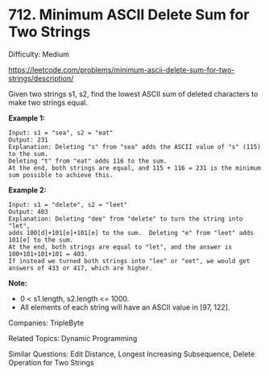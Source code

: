 # 712. Minimum ASCII Delete Sum for Two Strings

Difficulty: Medium

https://leetcode.com/problems/minimum-ascii-delete-sum-for-two-strings/description/

Given two strings s1, s2, find the lowest ASCII sum of deleted characters to make two strings equal.

**Example 1:**
```
Input: s1 = "sea", s2 = "eat"
Output: 231
Explanation: Deleting "s" from "sea" adds the ASCII value of "s" (115) to the sum.
Deleting "t" from "eat" adds 116 to the sum.
At the end, both strings are equal, and 115 + 116 = 231 is the minimum sum possible to achieve this.
```
**Example 2:**
```
Input: s1 = "delete", s2 = "leet"
Output: 403
Explanation: Deleting "dee" from "delete" to turn the string into "let",
adds 100[d]+101[e]+101[e] to the sum.  Deleting "e" from "leet" adds 101[e] to the sum.
At the end, both strings are equal to "let", and the answer is 100+101+101+101 = 403.
If instead we turned both strings into "lee" or "eet", we would get answers of 433 or 417, which are higher.
```
**Note:**  
* 0 < s1.length, s2.length <= 1000.
* All elements of each string will have an ASCII value in [97, 122].

Companies: TripleByte

Related Topics: Dynamic Programming

Similar Questions: Edit Distance, Longest Increasing Subsequence, Delete Operation for Two Strings

